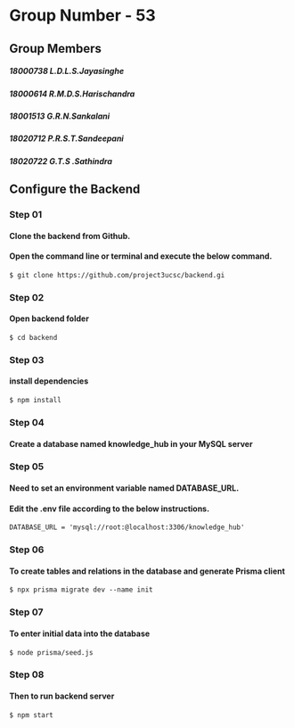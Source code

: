  # Group Number - 53
 
 ## Group Members 
 
 ##### 18000738  L.D.L.S.Jayasinghe
 ##### 18000614  R.M.D.S.Harischandra
 ##### 18001513  G.R.N.Sankalani
 ##### 18020712  P.R.S.T.Sandeepani
 ##### 18020722  G.T.S .Sathindra


## Configure the Backend

 ### Step 01
   #### Clone the backend from Github.
   #### Open the command line or terminal and execute the below command.
    $ git clone https://github.com/project3ucsc/backend.gi
    
  ### Step 02  
   #### Open backend folder
    $ cd backend
    
  ### Step 03 
   #### install dependencies 
    $ npm install
  
  ### Step 04
   #### Create a database named knowledge_hub in your MySQL server

  ### Step 05
   #### Need to set an environment variable named DATABASE_URL.
   #### Edit the .env file according to the below instructions.
   
    DATABASE_URL = 'mysql://root:@localhost:3306/knowledge_hub'
    
  ### Step 06
   #### To create tables and relations in the database and generate Prisma client
    $ npx prisma migrate dev --name init
   
  ### Step 07
   #### To enter initial data into the database
    $ node prisma/seed.js
  
  ### Step 08
   #### Then to run backend server
    $ npm start


